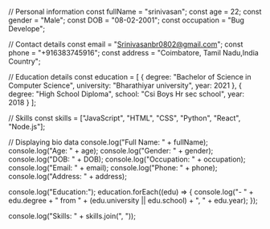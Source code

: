 // Personal information
const fullName = "srinivasan";
const age = 22;
const gender = "Male";
const DOB = "08-02-2001";
const occupation = "Bug Develope";

// Contact details
const email = "Srinivasanbr0802@gmail.com";
const phone = "+916383745916";
const address = "Coimbatore, Tamil Nadu,India Country";

// Education details
const education = [
  {
    degree: "Bachelor of Science in Computer Science",
    university: "Bharathiyar university",
    year: 2021
  },
  {
    degree: "High School Diploma",
    school: "Csi Boys Hr sec school",
    year: 2018
  }
];

// Skills
const skills = ["JavaScript", "HTML", "CSS", "Python", "React", "Node.js"];

// Displaying bio data
console.log("Full Name: " + fullName);
console.log("Age: " + age);
console.log("Gender: " + gender);
console.log("DOB: " + DOB);
console.log("Occupation: " + occupation);
console.log("Email: " + email);
console.log("Phone: " + phone);
console.log("Address: " + address);

console.log("Education:");
education.forEach((edu) => {
  console.log("- " + edu.degree + " from " + (edu.university || edu.school) + ", " + edu.year);
});

console.log("Skills: " + skills.join(", "));








